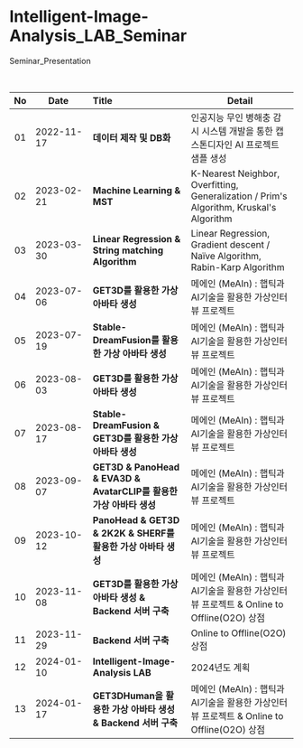 # Intelligent-Image-Analysis_LAB_Seminar
Seminar_Presentation

<br/>

| No |&nbsp;&nbsp;&nbsp;&nbsp;&nbsp;Date&nbsp;&nbsp;&nbsp;&nbsp;&nbsp;&nbsp;|Title|Detail|
|:--:|----------|:---|---|
| 01 |2022-11-17|**데이터 제작 및 DB화**| 인공지능 무인 병해충 감시 시스템 개발을 통한 캡스톤디자인 AI 프로젝트 샘플 생성 |
| 02 |2023-02-21|**Machine Learning & MST**| K-Nearest Neighbor, Overfitting, Generalization / Prim's Algorithm, Kruskal's Algorithm | 
| 03 |2023-03-30|**Linear Regression & String matching Algorithm**| Linear Regression, Gradient descent / Naïve Algorithm, Rabin-Karp Algorithm |
| 04 |2023-07-06|**GET3D를 활용한 가상 아바타 생성**| 메에인 (MeAIn) : 햅틱과 AI기술을 활용한 가상인터뷰 프로젝트 |
| 05 |2023-07-19|**Stable-DreamFusion를 활용한 가상 아바타 생성**| 메에인 (MeAIn) : 햅틱과 AI기술을 활용한 가상인터뷰 프로젝트 |
| 06 |2023-08-03|**GET3D를 활용한 가상 아바타 생성**| 메에인 (MeAIn) : 햅틱과 AI기술을 활용한 가상인터뷰 프로젝트 |
| 07 |2023-08-17|**Stable-DreamFusion & GET3D를 활용한 가상 아바타 생성**| 메에인 (MeAIn) : 햅틱과 AI기술을 활용한 가상인터뷰 프로젝트 |
| 08 |2023-09-07|**GET3D & PanoHead & EVA3D & AvatarCLIP를 활용한 가상 아바타 생성**| 메에인 (MeAIn) : 햅틱과 AI기술을 활용한 가상인터뷰 프로젝트 |
| 09 |2023-10-12|**PanoHead & GET3D & 2K2K & SHERF를 활용한 가상 아바타 생성**| 메에인 (MeAIn) : 햅틱과 AI기술을 활용한 가상인터뷰 프로젝트 |
| 10 |2023-11-08|**GET3D를 활용한 가상 아바타 생성 & Backend 서버 구축**| 메에인 (MeAIn) : 햅틱과 AI기술을 활용한 가상인터뷰 프로젝트 & Online to Offline(O2O) 상점 |
| 11 |2023-11-29|**Backend 서버 구축**| Online to Offline(O2O) 상점 |
| 12 |2024-01-10|**Intelligent-Image-Analysis LAB**| 2024년도 계획 |
| 13 |2024-01-17|**GET3DHuman을 활용한 가상 아바타 생성 & Backend 서버 구축**| 메에인 (MeAIn) : 햅틱과 AI기술을 활용한 가상인터뷰 프로젝트 & Online to Offline(O2O) 상점 |
